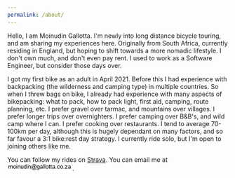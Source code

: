 ```yaml
---
permalink: /about/
---
```

Hello, I am Moinudin Gallotta. I'm newly into long distance bicycle touring, and am sharing my experiences here. Originally from South Africa, currently residing in England, but hoping to shift towards a more nomadic lifestyle. I don't own much, and don't even pay rent. I used to work as a Software Engineer, but consider those days over.

I got my first bike as an adult in April 2021. Before this I had experience with backpacking (the wilderness and camping type) in multiple countries. So when I threw bags on bike, I already had experience with many aspects of bikepacking: what to pack, how to pack light, first aid, camping, route planning, etc. I prefer gravel over tarmac, and mountains over villages. I prefer longer trips over overnighters. I prefer camping over B&B's, and wild camp where I can. I prefer cooking over restaurants. I tend to average 70-100km per day, although this is hugely dependant on many factors, and so far favour a 3:1 bike:rest day strategy. I currently ride solo, but I'm open to joining others like me.

You can follow my rides on [Strava](https://www.strava.com/athletes/26618896). You can email me at ![moinudin at gallotta dot co . za](/assets/email-image.png).
